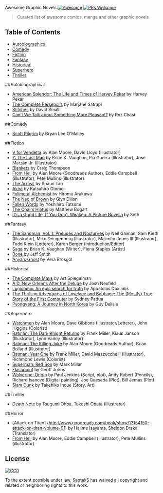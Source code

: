 Awesome Graphic Novels [![Awesome](https://cdn.rawgit.com/sindresorhus/awesome/d7305f38d29fed78fa85652e3a63e154dd8e8829/media/badge.svg)](https://github.com/sindresorhus/awesome) [![PRs Welcome](https://img.shields.io/badge/PRs-welcome-brightgreen.svg?style=flat-square)](http://makeapullrequest.com) 
> Curated list of awesome comics, manga and other graphic novels

Table of Contents
-----------------

* [Autobiographical](#autobiographical)
* [Comedy](#comedy)
* [Fiction](#fiction)
* [Fantasy](#fantasy)
* [Historical](#historical)
* [Superhero](#superhero)
* [Thriller](#thriller)

##Autobiographical
* [American Splendor: The Life and Times of Harvey Pekar](http://www.goodreads.com/book/show/43559.American_Splendor) by Harvey Pekar
* [The Complete Persepolis](https://www.goodreads.com/book/show/991197.The_Complete_Persepolis) by Marjane Satrapi
* [Stitches](https://www.goodreads.com/book/show/6407014-stitches) by David Small
* [Can't We Talk about Something More Pleasant?](http://www.goodreads.com/book/show/18594409-can-t-we-talk-about-something-more-pleasant) by Roz Chast 

##Comedy
* [Scott Pilgrim](https://www.goodreads.com/series/40623) by Bryan Lee O'Malley

##Fiction
* [V for Vendetta](https://www.goodreads.com/book/show/5805.V_for_Vendetta) by Alan Moore, David Lloyd (Illustrator)
* [Y: The Last Man](https://www.goodreads.com/book/show/156534.Y) by Brian K. Vaughan, Pia Guerra (Illustrator), José Marzán Jr. (Illustrator)
* [Blankets](https://www.goodreads.com/book/show/25179.Blankets) by Craig Thompson
* [From Hell](https://www.goodreads.com/book/show/23529.From_Hell) by Alan Moore (Goodreads Author), Eddie Campbell (illustrator), Pete Mullins (illustrator)
* [The Arrival](https://www.goodreads.com/book/show/920607.The_Arrival) by Shaun Tan
* [Akira](https://www.goodreads.com/book/show/93371.Akira_Vol_1) by Katsuhiro Otomo
* [Fullmetal Alchemist](https://www.goodreads.com/book/show/870.Fullmetal_Alchemist_Vol_1) by Hiromu Arakawa
* [The Nao of Brown](https://www.goodreads.com/book/show/13594590-the-nao-of-brown) by Glyn Dillon
* [Fallen Words](https://www.goodreads.com/book/show/13034896-fallen-words) by Yoshihiro Tatsumi
* [The Chairs Hiatus](https://www.goodreads.com/book/show/14408138-the-chairs-hiatus) by Matthew Bogart
* [It's a Good Life, If You Don't Weaken: A Picture Novella](https://www.goodreads.com/book/show/86142.It_s_a_Good_Life_If_You_Don_t_Weaken) by Seth

##Fantasy
* [The Sandman, Vol. 1: Preludes and Nocturnes](https://www.goodreads.com/book/show/23754.The_Sandman_Vol_1) by Neil Gaiman, Sam Kieth (Illustrator), Mike Dringenberg (Illustrator), Malcolm Jones III (Illustrator), Todd Klein (Letterer), Karen Berger (Introduction/Editor)
* [Saga](https://www.goodreads.com/book/show/15704307-saga-volume-1) by Brian K. Vaughan (Writer), Fiona Staples (Artist)
* [Bone](https://www.goodreads.com/book/show/92143.Bone) by Jeff Smith
* [Anya's Ghost](https://www.goodreads.com/book/show/9615347-anya-s-ghost) by Vera Brosgol

##Historical
* [The Complete Maus](https://www.goodreads.com/book/show/15195.The_Complete_Maus) by Art Spiegelman
* [A.D.:New Orleans After the Deluge](http://www.goodreads.com/book/show/6398040-a-d) by Josh Neufeld
* [Logicomix: An epic search for truth](https://www.goodreads.com/book/show/6493321-logicomix) by Apostolos Doxiadis
* [The Thrilling Adventures of Lovelace and Babbage: The (Mostly) True Story of the First Computer](https://www.goodreads.com/book/show/22822839-the-thrilling-adventures-of-lovelace-and-babbage) by Sydney Padua
* [Pyongyang: A Journey in North Korea](https://www.goodreads.com/book/show/80834.Pyongyang) by Guy Delisle

##Superhero
* [Watchmen](https://www.goodreads.com/book/show/472331.Watchmen) by Alan Moore, Dave Gibbons (Illustrator/Letterer), John Higgins (Colorist)
* [Batman: The Dark Knight Returns](https://www.goodreads.com/book/show/59960.Batman) by Frank Miller, Klaus Janson (Illustrator), Lynn Varley (Illustrator)
* [Batman: The Killing Joke](https://www.goodreads.com/book/show/96358.Batman) by Alan Moore (Goodreads Author), Brian Bolland (Illustrator)
* [Batman: Year One](https://www.goodreads.com/book/show/59980.Batman) by Frank Miller, David Mazzucchelli (Illustrator), Richmond Lewis (Colorist)
* [Superman: Red Son](https://www.goodreads.com/book/show/154798.Superman) by Mark Millar 
* [Flashpoint](https://www.goodreads.com/book/show/11501608-flashpoint) by Geoff Johns
* [Wolverine: Origin](https://www.goodreads.com/book/show/22469.Wolverine) by Paul Jenkins (Script, plot), Andy Kubert (Pencils), Richard Isanove (Digital painting), Joe Quesada (Plot), Bill Jemas (Plot)
* [Slam Dunk](https://myanimelist.net/manga/51/Slam_Dunk) by Takehiko Inoue (Story, Art)

##Thriller
* [Death Note](https://www.goodreads.com/book/show/13615.Death_Note_Vol_1) by Tsugumi Ohba, Takeshi Obata (Illustrator)

##Horror
* [Attack on Titan] (http://www.goodreads.com/book/show/13154150-attack-on-titan-volume-01) by Hajime Isayama, Sheldon Drzka (Translator)
* [From Hell](https://www.goodreads.com/book/show/23529.From_Hell) by Alan Moore, Eddie Campbell (illustrator), Pete Mullins (illustrator) 

## License

[![CC0](http://i.creativecommons.org/p/zero/1.0/88x31.png)](http://creativecommons.org/publicdomain/zero/1.0/)

To the extent possible under law, [SaptakS](http://saptaks.me) has waived all copyright and related or neighboring rights to this work.
